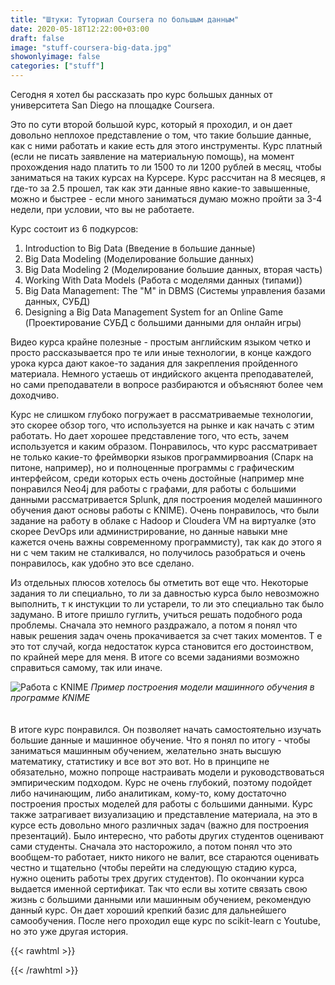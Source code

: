 ```yaml
---
title: "Штуки: Туториал Coursera по большым данным"
date: 2020-05-18T12:22:00+03:00
draft: false
image: "stuff-coursera-big-data.jpg"
showonlyimage: false
categories: ["stuff"]
---
```

Сегодня я хотел бы рассказать про курс большых данных от университета San Diego на площадке Coursera.
<!--more-->
Это по сути второй большой курс, который я проходил, и он дает довольно неплохое представление о том, что такие большие данные, как с ними работать и какие есть для этого инструменты. 
Курс платный (если не писать заявление на материальную помощь), на момент прохождения надо платить то ли 1500 то ли 1200 рублей в месяц, чтобы заниматься на таких курсах на Курсере. Курс рассчитан на 8 месяцев, я где-то за 2.5 прошел, так как эти данные явно какие-то завышенные, можно и быстрее - если много заниматься думаю можно пройти за 3-4 недели, при условии, что вы не работаете.  

Курс состоит из 6 подкурсов:

1) Introduction to Big Data (Введение в большие данные)
2) Big Data Modeling (Моделирование большие данных)
3) Big Data Modeling 2 (Моделирование большие данных, вторая часть)
4) Working With Data Models (Работа с моделями данных (типами))
5) Big Data Management: The "M" in DBMS (Системы управления базами данных, СУБД)
6) Designing a Big Data Management System for an Online Game (Проектирование СУБД с большими данными для онлайн игры)

Видео курса крайне полезные - простым английским языком четко и просто рассказывается про те или иные технологии, в конце каждого урока курса дают какое-то задания для закрепления пройденного материала. Немного устаешь от индийского акцента преподавателей, но сами преподаватели в вопросе разбираются и объясняют более чем доходчиво.  

Курс не слишком глубоко погружает в рассматриваемые технологии, это скорее обзор того, что используется на рынке и как начать с этим работать. Но дает хорошее представление того, что есть, зачем используется и каким образом. Понравилось, что курс рассматривает не только какие-то фреймворки языков программирвоания (Спарк на питоне, например), но и полноценные программы с графическим интерфейсом, среди которых есть очень достойные (например мне понравился Neo4j для работы с графами, для работы с большими данными рассматривается Splunk, для построения моделей машинного обучения дают основы работы с KNIME). Очень понравилось, что были задание на работу в облаке с Hadoop и Cloudera VM на виртуалке (это скорее DevOps или администрирование, но данные навыки мне кажется очень важны современному программисту), так как до этого я ни с чем таким не сталкивался, но получилось разобраться и очень понравилось, как удобно это все сделано.  

Из отдельных плюсов хотелось бы отметить вот еще что. Некоторые задания то ли специально, то ли за давностью курса было невозможно выполнить, т к инстукции то ли устарели, то ли это специально так было задумано. В итоге пришло гуглить, учиться решать подобного рода проблемы. Сначала это немного раздражало, а потом я понял что навык решения задач очень прокачивается за счет таких моментов. Т е это тот случай, когда недостаток курса становится его достоинством, по крайней мере для меня. В итоге со всеми заданиями возможно справиться самому, так или иначе.  

![Работа с KNIME](/stuff-coursera-big-data-knime.jpg)
*Пример построения модели машинного обучения в программе KNIME*  
</br>  
В итоге курс понравился. Он позволяет начать самостоятельно изучать большие данные и машинное обучение. Что я понял по итогу - чтобы заниматься машинным обучением, желательно знать высшую математику, статистику и все вот это вот. Но в принципе не обязательно, можно попроще настраивать модели и руководствоваться эмпирическим подходом. Курс не очень глубокий, поэтому подойдет либо начинающим, либо аналитикам, кому-то, кому достаточно построения простых моделей для работы с большими данными. Курс также затрагивает визуализацию и представление материала, на это в курсе есть довольно много различных задач (важно для построения презентаций). Было интересно, что работы других студентов оценивают сами студенты. Сначала это насторожило, а потом понял что это вообщем-то работает, никто никого не валит, все стараются оценивать честно и тщательно (чтобы перейти на следующую стадию курса, нужно оценить работы трех других студентов). По окончании курса выдается именной сертификат. Так что если вы хотите связать свою жизнь с большими данными или машинным обучением, рекомендую данный курс. Он дает хороший крепкий базис для дальнейшего самообучения. После него проходил еще курс по scikit-learn с Youtube, но это уже другая история.

{{< rawhtml >}}
<div id="graphcomment"></div>
<script type="text/javascript">

  window.gc_params = {
    graphcomment_id: 'https-psyhut-ru',

    // if your website has a fixed header, indicate it's height in pixels
    fixed_header_height: 0,
  };
  
  (function() {
    var gc = document.createElement('script'); gc.type = 'text/javascript'; gc.async = true;
    gc.src = 'https://graphcomment.com/js/integration.js?' + Math.round(Math.random() * 1e8);
    (document.getElementsByTagName('head')[0] || document.getElementsByTagName('body')[0]).appendChild(gc);
  })();

</script>
{{< /rawhtml >}}